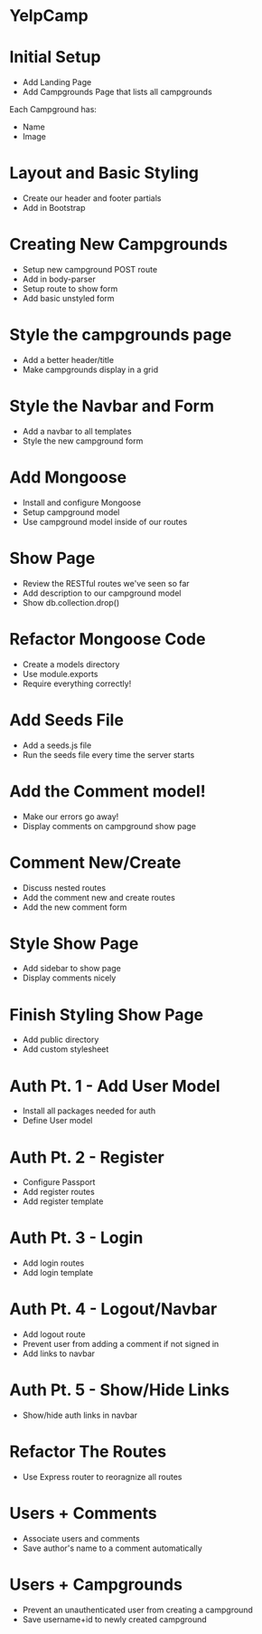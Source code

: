 # YelpCamp

# Initial Setup

- Add Landing Page
- Add Campgrounds Page that lists all campgrounds

Each Campground has:
- Name
- Image

# Layout and Basic Styling

- Create our header and footer partials
- Add in Bootstrap

# Creating New Campgrounds

- Setup new campground POST route
- Add in body-parser
- Setup route to show form
- Add basic unstyled form

# Style the campgrounds page

- Add a better header/title
- Make campgrounds display in a grid

# Style the Navbar and Form

- Add a navbar to all templates
- Style the new campground form

# Add Mongoose

- Install and configure Mongoose
- Setup campground model
- Use campground model inside of our routes

# Show Page

- Review the RESTful routes we've seen so far
- Add description to our campground model
- Show db.collection.drop()

# Refactor Mongoose Code

- Create a models directory
- Use module.exports
- Require everything correctly!

# Add Seeds File

- Add a seeds.js file
- Run the seeds file every time the server starts

# Add the Comment model!

- Make our errors go away!
- Display comments on campground show page

# Comment New/Create

- Discuss nested routes
- Add the comment new and create routes
- Add the new comment form

# Style Show Page

- Add sidebar to show page
- Display comments nicely

# Finish Styling Show Page

- Add public directory
- Add custom stylesheet

# Auth Pt. 1 - Add User Model

- Install all packages needed for auth
- Define User model

# Auth Pt. 2 - Register

- Configure Passport
- Add register routes
- Add register template

# Auth Pt. 3 - Login

- Add login routes
- Add login template

# Auth Pt. 4 - Logout/Navbar

- Add logout route
- Prevent user from adding a comment if not signed in
- Add links to navbar

# Auth Pt. 5 - Show/Hide Links

- Show/hide auth links in navbar

# Refactor The Routes

- Use Express router to reoragnize all routes

# Users + Comments

- Associate users and comments
- Save author's name to a comment automatically

# Users + Campgrounds

- Prevent an unauthenticated user from creating a campground
- Save username+id to newly created campground